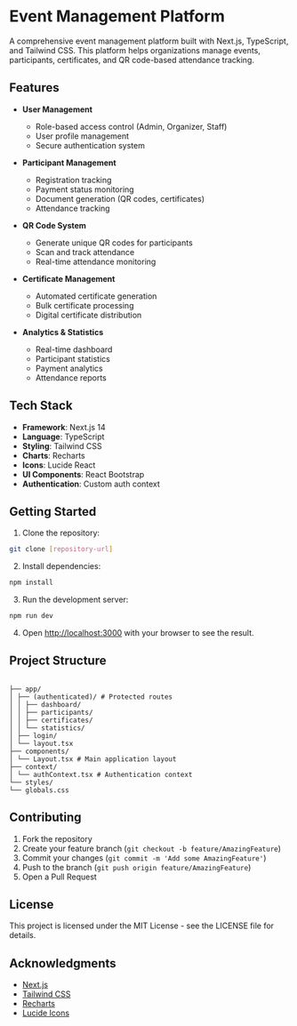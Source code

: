 # Event Management Platform

A comprehensive event management platform built with Next.js, TypeScript, and Tailwind CSS. This platform helps organizations manage events, participants, certificates, and QR code-based attendance tracking.

## Features

- **User Management**
  - Role-based access control (Admin, Organizer, Staff)
  - User profile management
  - Secure authentication system

- **Participant Management**
  - Registration tracking
  - Payment status monitoring
  - Document generation (QR codes, certificates)
  - Attendance tracking

- **QR Code System**
  - Generate unique QR codes for participants
  - Scan and track attendance
  - Real-time attendance monitoring

- **Certificate Management**
  - Automated certificate generation
  - Bulk certificate processing
  - Digital certificate distribution

- **Analytics & Statistics**
  - Real-time dashboard
  - Participant statistics
  - Payment analytics
  - Attendance reports

## Tech Stack

- **Framework**: Next.js 14
- **Language**: TypeScript
- **Styling**: Tailwind CSS
- **Charts**: Recharts
- **Icons**: Lucide React
- **UI Components**: React Bootstrap
- **Authentication**: Custom auth context
## Getting Started

1. Clone the repository:
 ```bash
git clone [repository-url]
```
2. Install dependencies:
```bash
npm install
```
3. Run the development server:
```bash
npm run dev
```
4. Open [http://localhost:3000](http://localhost:3000) with your browser to see the result.

## Project Structure
```

├── app/
│ ├── (authenticated)/ # Protected routes
│ │ ├── dashboard/
│ │ ├── participants/
│ │ ├── certificates/
│ │ └── statistics/
│ ├── login/
│ └── layout.tsx
├── components/
│ └── Layout.tsx # Main application layout
├── context/
│ └── authContext.tsx # Authentication context
└── styles/
└── globals.css
```

## Contributing

1. Fork the repository
2. Create your feature branch (`git checkout -b feature/AmazingFeature`)
3. Commit your changes (`git commit -m 'Add some AmazingFeature'`)
4. Push to the branch (`git push origin feature/AmazingFeature`)
5. Open a Pull Request

## License

This project is licensed under the MIT License - see the LICENSE file for details.

## Acknowledgments

- [Next.js](https://nextjs.org/)
- [Tailwind CSS](https://tailwindcss.com/)
- [Recharts](https://recharts.org/)
- [Lucide Icons](https://lucide.dev/)
